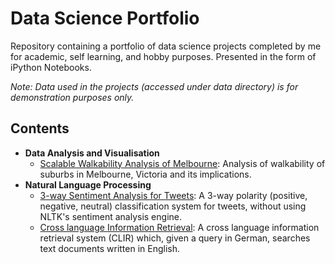 # Data Science Portfolio
Repository containing a portfolio of data science projects completed by me for academic, self learning, and hobby purposes. Presented in the form of 
iPython Notebooks.

_Note: Data used in the projects (accessed under data directory) is for demonstration purposes only._

## Contents
- __Data Analysis and Visualisation__
	- [Scalable Walkability Analysis of Melbourne](https://github.com/sajal2692/Scalable-Walkability-Analysis-of-Melbourne): Analysis of walkability of suburbs in Melbourne, Victoria and its implications.
- __Natural Language Processing__
	- [3-way Sentiment Analysis for Tweets](https://github.com/sajal2692/data-science-portfolio/blob/master/3-Way%20Sentiment%20Analysis%20for%20Tweets.ipynb): A 3-way polarity (positive, negative, neutral) classification system for tweets, without using NLTK's sentiment analysis engine.
	- [Cross language Information Retrieval](https://github.com/sajal2692/data-science-portfolio/blob/master/Cross%20Language%20Information%20Retrieval.ipynb): A cross language information retrieval system (CLIR) which, given a query in German, searches text documents written in English.